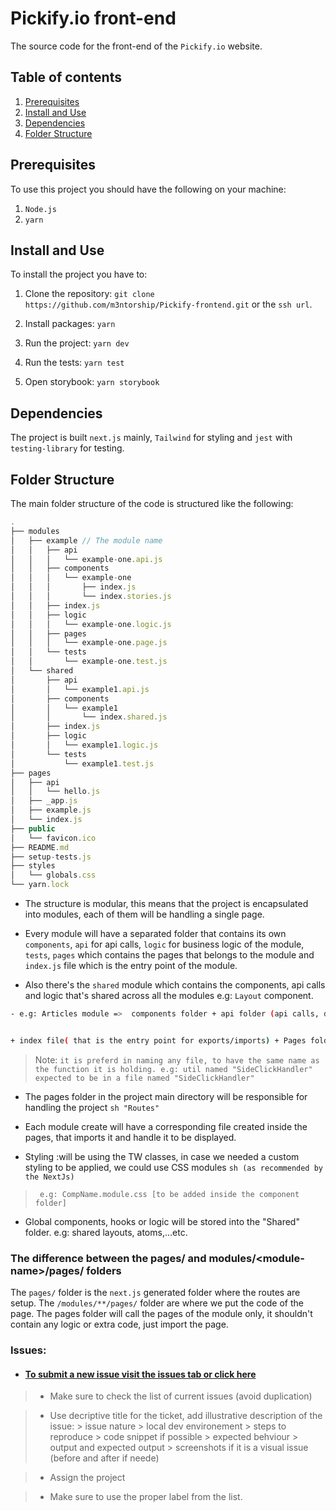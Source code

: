 # Pickify.io front-end

The source code for the front-end of the `Pickify.io` website.

## Table of contents

1. [Prerequisites](#prerequisites)
2. [Install and Use](#install-and-use)
3. [Dependencies](#dependencies)
4. [Folder Structure](#folder-structure)

## Prerequisites

To use this project you should have the following on your machine:

1. `Node.js`
2. `yarn`

## Install and Use

To install the project you have to:

1. Clone the repository:
   `git clone https://github.com/m3ntorship/Pickify-frontend.git` or the `ssh url`.

2. Install packages:
   `yarn`

3. Run the project:
   `yarn dev`

4. Run the tests:
   `yarn test`

5. Open storybook:
   `yarn storybook`

## Dependencies

The project is built `next.js` mainly, `Tailwind` for styling and `jest` with `testing-library` for testing.

## Folder Structure

The main folder structure of the code is structured like the following:

```js
.
├── modules
│   ├── example // The module name
│   │   ├── api
│   │   │   └── example-one.api.js
│   │   ├── components
│   │   │   └── example-one
│   │   │       ├── index.js
│   │   │       └── index.stories.js
│   │   ├── index.js
│   │   ├── logic
│   │   │   └── example-one.logic.js
│   │   ├── pages
│   │   │   └── example-one.page.js
│   │   └── tests
│   │       └── example-one.test.js
│   └── shared
│       ├── api
│       │   └── example1.api.js
│       ├── components
│       │   └── example1
│       │       └── index.shared.js
│       ├── index.js
│       ├── logic
│       │   └── example1.logic.js
│       └── tests
│           └── example1.test.js
├── pages
│   ├── api
│   │   └── hello.js
│   ├── _app.js
│   ├── example.js
│   └── index.js
├── public
│   └── favicon.ico
├── README.md
├── setup-tests.js
├── styles
│   └── globals.css
└── yarn.lock
```

- The structure is modular, this means that the project is encapsulated into modules, each of them will be handling a single page.


 - Every module will have a separated folder that contains its own `components`, `api` for api calls, `logic` for business logic of the module, `tests`, `pages` which contains the pages that belongs to the module and `index.js` file which is the entry point of the module.


  - Also there's the `shared` module which contains the components, api calls and logic that's shared across all the modules e.g: `Layout` component.


```sh
- e.g: Articles module =>  components folder + api folder (api calls, data being fetched,..etc)+ hooks folder(any custom hook in use for that module) + logic folder(any utils or helper functions e.g: date format)


+ index file( that is the entry point for exports/imports) + Pages folder (includes the page the module is displaying)

```


> Note: `
it is preferd in naming any file, to have the same name as the function it is holding. e.g: util named "SideClickHandler" expected to be in a file named "SideClickHandler" `


- The pages folder in the project main directory  will be responsible for handling the project ```sh "Routes"```


- Each module create will have a corresponding file created inside the pages, that imports it and handle it to be displayed.


- Styling :will be using the TW classes, in case we needed a custom styling to be applied, we could use CSS modules ```sh (as recommended by the NextJs)```


>      e.g: CompName.module.css [to be added inside the component folder]


- Global components, hooks or logic will be stored into the "Shared" folder. e.g: shared layouts, atoms,...etc.



### The difference between the pages/ and modules/\<module-name>/pages/ folders

The `pages/` folder is the `next.js` generated folder where the routes are setup. The `/modules/**/pages/` folder are where we put the code of the page. The pages folder will call the pages of the module only, it shouldn't contain any logic or extra code, just import the page.



### Issues:

-  #### [To submit a new issue  visit the issues tab or click here ](https://github.com/m3ntorship/pickify-frontend/issues)

>  - Make sure to check the list of current issues (avoid duplication)

>  - Use decriptive title for the ticket, add illustrative description of the issue:
      >     issue nature
      >     local dev environement
      >     steps to reproduce
      >     code snippet if possible
      >     expected behviour
      >     output and expected output 
      >     screenshots if it is a visual issue (before and after if neede)

> - Assign the project

> - Make sure to use the proper label from the list.
